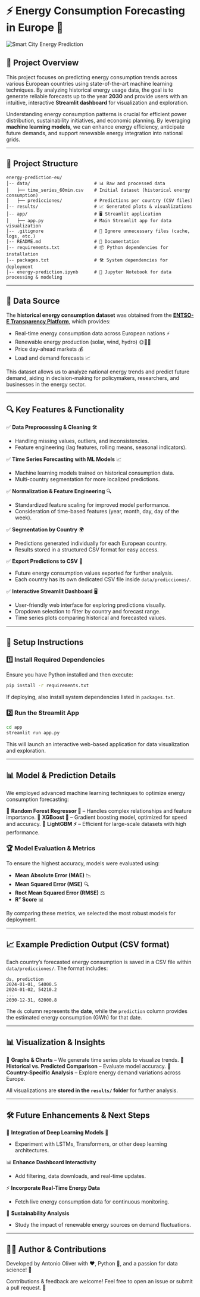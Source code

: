 # ⚡ Energy Consumption Forecasting in Europe 🚀

![Smart City Energy Prediction](assets/futuristic_digital_illustration_of_a_smart_city.png)


## 📌 Project Overview

This project focuses on predicting energy consumption trends across various European countries using state-of-the-art machine learning techniques. By analyzing historical energy usage data, the goal is to generate reliable forecasts up to the year **2030** and provide users with an intuitive, interactive **Streamlit dashboard** for visualization and exploration.

Understanding energy consumption patterns is crucial for efficient power distribution, sustainability initiatives, and economic planning. By leveraging **machine learning models**, we can enhance energy efficiency, anticipate future demands, and support renewable energy integration into national grids.

---

## 📁 Project Structure

```
energy-prediction-eu/
│-- data/                        # 📊 Raw and processed data
│   ├── time_series_60min.csv    # Initial dataset (historical energy consumption)
│   ├── predicciones/            # Predictions per country (CSV files)
│-- results/                     # 📈 Generated plots & visualizations
│-- app/                         # 🖥️ Streamlit application
│   ├── app.py                   # Main Streamlit app for data visualization
│-- .gitignore                   # 🚫 Ignore unnecessary files (cache, logs, etc.)
│-- README.md                    # 📜 Documentation
│-- requirements.txt             # 📦 Python dependencies for installation
│-- packages.txt                 # 🛠 System dependencies for deployment
│-- energy-prediction.ipynb      # 🔬 Jupyter Notebook for data processing & modeling
```

---

## 📡 Data Source

The **historical energy consumption dataset** was obtained from the **[ENTSO-E Transparency Platform](https://transparency.entsoe.eu/)**, which provides:
- Real-time energy consumption data across European nations ⚡
- Renewable energy production (solar, wind, hydro) 🌞💨💧
- Price day-ahead markets 💰
- Load and demand forecasts 📈

This dataset allows us to analyze national energy trends and predict future demand, aiding in decision-making for policymakers, researchers, and businesses in the energy sector.

---

## 🔍 Key Features & Functionality

✅ **Data Preprocessing & Cleaning** 🛠️  
- Handling missing values, outliers, and inconsistencies.
- Feature engineering (lag features, rolling means, seasonal indicators).

✅ **Time Series Forecasting with ML Models** 📈  
- Machine learning models trained on historical consumption data.
- Multi-country segmentation for more localized predictions.

✅ **Normalization & Feature Engineering** 🔍  
- Standardized feature scaling for improved model performance.
- Consideration of time-based features (year, month, day, day of the week).

✅ **Segmentation by Country** 🌍  
- Predictions generated individually for each European country.
- Results stored in a structured CSV format for easy access.

✅ **Export Predictions to CSV** 📂  
- Future energy consumption values exported for further analysis.
- Each country has its own dedicated CSV file inside `data/predicciones/`.

✅ **Interactive Streamlit Dashboard** 🖥️  
- User-friendly web interface for exploring predictions visually.
- Dropdown selection to filter by country and forecast range.
- Time series plots comparing historical and forecasted values.

---

## 📌 Setup Instructions

### 1️⃣ Install Required Dependencies

Ensure you have Python installed and then execute:
```bash
pip install -r requirements.txt
```
If deploying, also install system dependencies listed in `packages.txt`.

### 2️⃣ Run the Streamlit App
```bash
cd app
streamlit run app.py
```
This will launch an interactive web-based application for data visualization and exploration.

---

## 📊 Model & Prediction Details

We employed advanced machine learning techniques to optimize energy consumption forecasting:

🔹 **Random Forest Regressor 🌲** – Handles complex relationships and feature importance.
🔹 **XGBoost 🚀** – Gradient boosting model, optimized for speed and accuracy.
🔹 **LightGBM ⚡** – Efficient for large-scale datasets with high performance.

### 🏆 Model Evaluation & Metrics
To ensure the highest accuracy, models were evaluated using:
- **Mean Absolute Error (MAE)** 📉
- **Mean Squared Error (MSE)** 🔍
- **Root Mean Squared Error (RMSE)** ⚖️
- **R² Score** 📊

By comparing these metrics, we selected the most robust models for deployment.

---

## 📈 Example Prediction Output (CSV format)

Each country’s forecasted energy consumption is saved in a CSV file within `data/predicciones/`. The format includes:

```
ds, prediction
2024-01-01, 54000.5
2024-01-02, 54210.2
...
2030-12-31, 62000.8
```

The `ds` column represents the **date**, while the `prediction` column provides the estimated energy consumption (GWh) for that date.

---

## 📊 Visualization & Insights

🔹 **Graphs & Charts** – We generate time series plots to visualize trends.
🔹 **Historical vs. Predicted Comparison** – Evaluate model accuracy.
🔹 **Country-Specific Analysis** – Explore energy demand variations across Europe.

All visualizations are **stored in the `results/` folder** for further analysis.

---

## 🛠 Future Enhancements & Next Steps

🚀 **Integration of Deep Learning Models** 🤖
- Experiment with LSTMs, Transformers, or other deep learning architectures.

📊 **Enhance Dashboard Interactivity**
- Add filtering, data downloads, and real-time updates.

⚡ **Incorporate Real-Time Energy Data**
- Fetch live energy consumption data for continuous monitoring.

🌱 **Sustainability Analysis**
- Study the impact of renewable energy sources on demand fluctuations.

---

## 👨‍💻 Author & Contributions

Developed by Antonio Oliver with ❤️, Python 🐍, and a passion for data science! 🎯

Contributions & feedback are welcome! Feel free to open an issue or submit a pull request. 💬


